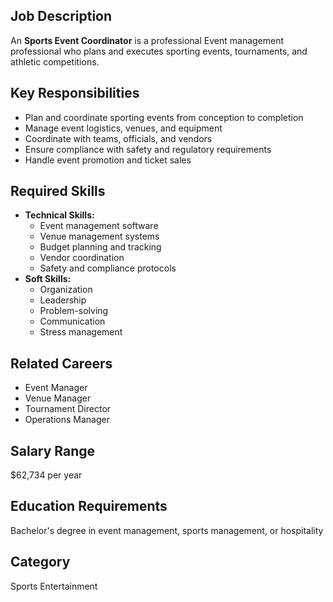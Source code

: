 ## Job Description
An **Sports Event Coordinator** is a professional Event management professional who plans and executes sporting events, tournaments, and athletic competitions.

## Key Responsibilities
- Plan and coordinate sporting events from conception to completion
- Manage event logistics, venues, and equipment
- Coordinate with teams, officials, and vendors
- Ensure compliance with safety and regulatory requirements
- Handle event promotion and ticket sales

## Required Skills
- **Technical Skills:**
  - Event management software
  - Venue management systems
  - Budget planning and tracking
  - Vendor coordination
  - Safety and compliance protocols
- **Soft Skills:**
  - Organization
  - Leadership
  - Problem-solving
  - Communication
  - Stress management

## Related Careers
- Event Manager
- Venue Manager
- Tournament Director
- Operations Manager

## Salary Range
$62,734 per year

## Education Requirements
Bachelor's degree in event management, sports management, or hospitality

## Category
Sports Entertainment
